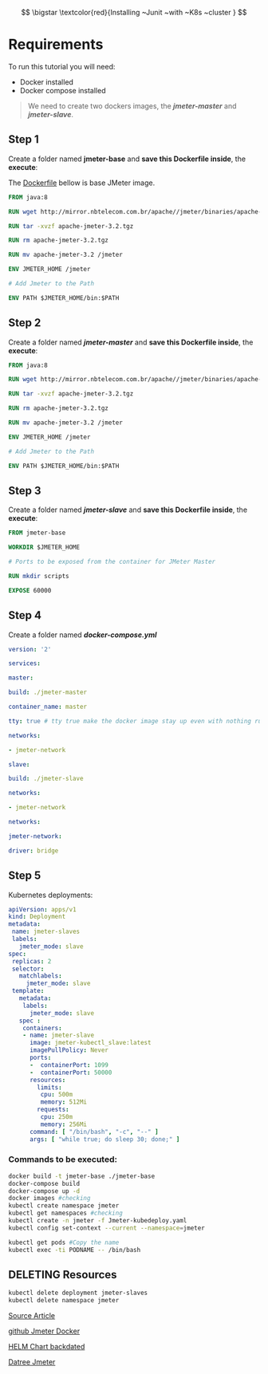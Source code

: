 
$$
\bigstar \textcolor{red}{Installing ~Junit ~with ~K8s ~cluster }
$$


# Requirements

To run this tutorial you will need:

-   Docker installed
-   Docker compose installed

>We need to create two dockers images, the **_jmeter-master_** and **_jmeter-slave_**.

## Step 1

Create a folder named **jmeter-base** and **save this Dockerfile inside**, the **execute**:

The  [Dockerfile](https://docs.docker.com/engine/reference/builder/)  bellow is base JMeter image.
```Dockerfile
FROM java:8

RUN wget http://mirror.nbtelecom.com.br/apache//jmeter/binaries/apache-jmeter-3.2.tgz

RUN tar -xvzf apache-jmeter-3.2.tgz

RUN rm apache-jmeter-3.2.tgz

RUN mv apache-jmeter-3.2 /jmeter

ENV JMETER_HOME /jmeter

# Add Jmeter to the Path

ENV PATH $JMETER_HOME/bin:$PATH
```
## Step 2
Create a folder named **_jmeter-master_** and **save this Dockerfile inside**, the **execute**:
```Dockerfile
FROM java:8

RUN wget http://mirror.nbtelecom.com.br/apache//jmeter/binaries/apache-jmeter-3.2.tgz

RUN tar -xvzf apache-jmeter-3.2.tgz

RUN rm apache-jmeter-3.2.tgz

RUN mv apache-jmeter-3.2 /jmeter

ENV JMETER_HOME /jmeter

# Add Jmeter to the Path

ENV PATH $JMETER_HOME/bin:$PATH
```
## Step 3
Create a folder named **_jmeter-slave_** and **save this Dockerfile inside**, the **execute**:
```Dockerfile
FROM jmeter-base

WORKDIR $JMETER_HOME

# Ports to be exposed from the container for JMeter Master

RUN mkdir scripts

EXPOSE 60000
```

## Step 4
Create a folder named **_docker-compose.yml_** 

```yaml
version: '2'

services:

master:

build: ./jmeter-master

container_name: master

tty: true # tty true make the docker image stay up even with nothing running

networks:

- jmeter-network

slave:

build: ./jmeter-slave

networks:

- jmeter-network

networks:

jmeter-network:

driver: bridge
```

## Step 5
Kubernetes deployments:

```yaml
apiVersion: apps/v1
kind: Deployment 
metadata:
 name: jmeter-slaves
 labels:
   jmeter_mode: slave
spec:
 replicas: 2 
 selector:
   matchlabels:
     jmeter_mode: slave
 template:
   metadata: 
    labels:
      jmeter_mode: slave
   spec :
    containers:
    - name: jmeter-slave
      image: jmeter-kubectl_slave:latest
      imagePullPolicy: Never
      ports: 
      -  containerPort: 1099
      -  containerPort: 50000
      resources:
        limits:
         cpu: 500m 
         memory: 512Mi
        requests:
         cpu: 250m 
         memory: 256Mi
      command: [ "/bin/bash", "-c", "--" ]
      args: [ "while true; do sleep 30; done;" ]
```

### Commands to be executed:
```bash
docker build -t jmeter-base ./jmeter-base
docker-compose build
docker-compose up -d
docker images #checking
kubectl create namespace jmeter
kubectl get namespaces #checking
kubectl create -n jmeter -f Jmeter-kubedeploy.yaml
kubectl config set-context --current --namespace=jmeter

kubectl get pods #Copy the name
kubectl exec -ti PODNAME -- /bin/bash
```

## DELETING Resources
```bash
kubectl delete deployment jmeter-slaves
kubectl delete namespace jmeter
```

[Source Article](https://vepo.medium.com/dockerized-jmeter-84228733e306)

[github Jmeter Docker](https://github.com/pedrocesar-ti/distributed-jmeter-docker)

[HELM Chart backdated](https://github.com/helm/charts/tree/master/stable/distributed-jmeter)

[Datree Jmeter](https://datree.io/helm-chart/jmeter-service-keptn)
